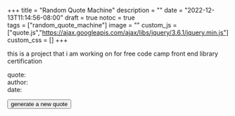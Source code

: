 +++
title = "Random Quote Machine"
description = ""
date = "2022-12-13T11:14:56-08:00"
draft = true
notoc = true  
tags = ["random_quote_machine"]
image = ""
custom_js = ["quote.js","https://ajax.googleapis.com/ajax/libs/jquery/3.6.1/jquery.min.js"]
custom_css = []
+++

this is a project that i am working on for free code camp front end library certification

<!--more-->
<div id="quotebox"> 
	<p>
		quote:	<span id="quote"></span><br />
		author: <span id="author"></span><br />
		date: <span id="quotedate"></span><br />
	</p>
	<button id="new-quote">generate a new quote</button>
</div>

<!--get me some jquery-->

